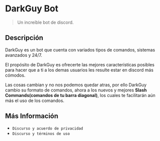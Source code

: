 # DarkGuy Bot
> Un increíble bot de discord.

## Descripción
DarkGuy es un bot que cuenta con variados tipos de comandos, sistemas avanzados y 24/7.

El propósito de DarkGuy es ofrecerte las mejores características posibles para hacer que a ti a los demas usuarios les resulte estar en discord más cómodos.

Las cosas cambian y no nos podemos quedar atras, por ello DarkGuy cambio su formato de comandos, ahora a los nuevos y mejores **Slash Commands(comandos de tu barra diagonal)**, los cuales te facilitarán aún más el uso de los comandos.

## Más Información
- `Discurso y acuerdo de privacidad`
- `Discurso y términos de uso`
